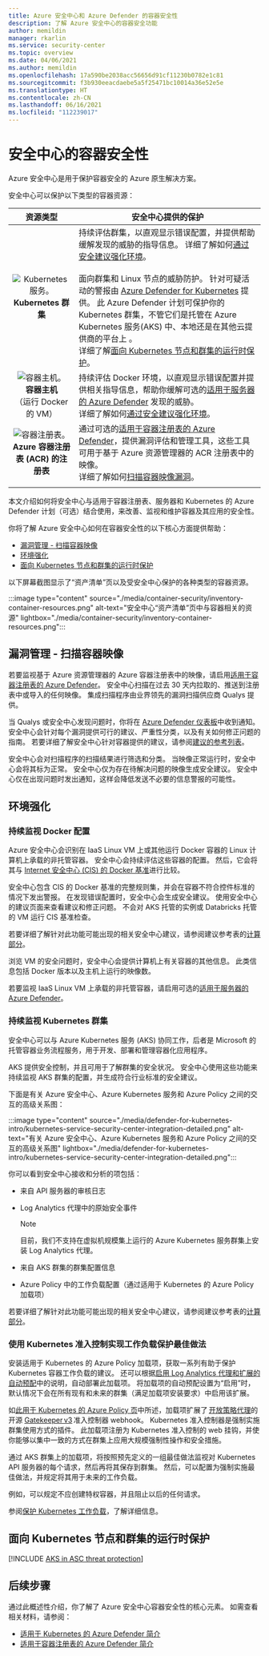 ```yaml
---
title: Azure 安全中心和 Azure Defender 的容器安全性
description: 了解 Azure 安全中心的容器安全功能
author: memildin
manager: rkarlin
ms.service: security-center
ms.topic: overview
ms.date: 04/06/2021
ms.author: memildin
ms.openlocfilehash: 17a590be2038acc56656d91cf11230b0782e1c81
ms.sourcegitcommit: f3b930eeacdaebe5a5f25471bc10014a36e52e5e
ms.translationtype: HT
ms.contentlocale: zh-CN
ms.lasthandoff: 06/16/2021
ms.locfileid: "112239017"
---
```

# <a name="container-security-in-security-center"></a>安全中心的容器安全性

Azure 安全中心是用于保护容器安全的 Azure 原生解决方案。

安全中心可以保护以下类型的容器资源：

| 资源类型 | 安全中心提供的保护 |
|:--------------------:|-----------|
| ![Kubernetes 服务。](./media/security-center-virtual-machine-recommendations/icon-kubernetes-service-rec.png)<br>**Kubernetes 群集** | 持续评估群集，以直观显示错误配置，并提供帮助缓解发现的威胁的指导信息。 详细了解如何[通过安全建议强化环境](#environment-hardening)。<br><br>面向群集和 Linux 节点的威胁防护。 针对可疑活动的警报由 [Azure Defender for Kubernetes](defender-for-kubernetes-introduction.md) 提供。 此 Azure Defender 计划可保护你的 Kubernetes 群集，不管它们是托管在 Azure Kubernetes 服务(AKS) 中、本地还是在其他云提供商的平台上 。 <br>详细了解[面向 Kubernetes 节点和群集的运行时保护](#run-time-protection-for-kubernetes-nodes-and-clusters)。|
| ![容器主机。](./media/security-center-virtual-machine-recommendations/icon-container-host-rec.png)<br>**容器主机**<br>（运行 Docker 的 VM） | 持续评估 Docker 环境，以直观显示错误配置并提供相关指导信息，帮助你缓解可选的[适用于服务器的 Azure Defender](defender-for-servers-introduction.md) 发现的威胁。<br>详细了解如何[通过安全建议强化环境](#environment-hardening)。|
| ![容器注册表。](./media/security-center-virtual-machine-recommendations/icon-container-registry-rec.png)<br>**Azure 容器注册表 (ACR) 的注册表** | 通过可选的[适用于容器注册表的 Azure Defender](defender-for-container-registries-introduction.md)，提供漏洞评估和管理工具，这些工具可用于基于 Azure 资源管理器的 ACR 注册表中的映像。<br>详细了解如何[扫描容器映像漏洞](#vulnerability-management---scanning-container-images)。 |
|||

本文介绍如何将安全中心与适用于容器注册表、服务器和 Kubernetes 的 Azure Defender 计划（可选）结合使用，来改善、监视和维护容器及其应用的安全性。

你将了解 Azure 安全中心如何在容器安全性的以下核心方面提供帮助：

- [漏洞管理 - 扫描容器映像](#vulnerability-management---scanning-container-images)
- [环境强化](#environment-hardening)
- [面向 Kubernetes 节点和群集的运行时保护](#run-time-protection-for-kubernetes-nodes-and-clusters)

以下屏幕截图显示了“资产清单”页以及受安全中心保护的各种类型的容器资源。

:::image type="content" source="./media/container-security/inventory-container-resources.png" alt-text="安全中心“资产清单”页中与容器相关的资源" lightbox="./media/container-security/inventory-container-resources.png":::

## <a name="vulnerability-management---scanning-container-images"></a>漏洞管理 - 扫描容器映像

若要监视基于 Azure 资源管理器的 Azure 容器注册表中的映像，请启用[适用于容器注册表的 Azure Defender](defender-for-container-registries-introduction.md)。 安全中心扫描在过去 30 天内拉取的、推送到注册表中或导入的任何映像。 集成扫描程序由业界领先的漏洞扫描供应商 Qualys 提供。

当 Qualys 或安全中心发现问题时，你将在 [Azure Defender 仪表板](azure-defender-dashboard.md)中收到通知。 安全中心会针对每个漏洞提供可行的建议、严重性分类，以及有关如何修正问题的指南。 若要详细了解安全中心针对容器提供的建议，请参阅[建议的参考列表](recommendations-reference.md#recs-compute)。

安全中心会对扫描程序的扫描结果进行筛选和分类。 当映像正常运行时，安全中心会将其标为正常。 安全中心仅为存在待解决问题的映像生成安全建议。 安全中心仅在出现问题时发出通知，这样会降低发送不必要的信息警报的可能性。

## <a name="environment-hardening"></a>环境强化

### <a name="continuous-monitoring-of-your-docker-configuration"></a>持续监视 Docker 配置

Azure 安全中心会识别在 IaaS Linux VM 上或其他运行 Docker 容器的 Linux 计算机上承载的非托管容器。 安全中心会持续评估这些容器的配置。 然后，它会将其与 [Internet 安全中心 (CIS) 的 Docker 基准](https://www.cisecurity.org/benchmark/docker/)进行比较。

安全中心包含 CIS 的 Docker 基准的完整规则集，并会在容器不符合控件标准的情况下发出警报。 在发现错误配置时，安全中心会生成安全建议。 使用安全中心的建议页面来查看建议和修正问题。 不会对 AKS 托管的实例或 Databricks 托管的 VM 运行 CIS 基准检查。

若要详细了解针对此功能可能出现的相关安全中心建议，请参阅建议参考表的[计算部分](recommendations-reference.md#recs-compute)。

浏览 VM 的安全问题时，安全中心会提供计算机上有关容器的其他信息。 此类信息包括 Docker 版本以及主机上运行的映像数。 

若要监视 IaaS Linux VM 上承载的非托管容器，请启用可选的[适用于服务器的 Azure Defender](defender-for-servers-introduction.md)。


### <a name="continuous-monitoring-of-your-kubernetes-clusters"></a>持续监视 Kubernetes 群集
安全中心可以与 Azure Kubernetes 服务 (AKS) 协同工作，后者是 Microsoft 的托管容器业务流程服务，用于开发、部署和管理容器化应用程序。

AKS 提供安全控制，并且可用于了解群集的安全状况。 安全中心使用这些功能来持续监视 AKS 群集的配置，并生成符合行业标准的安全建议。

下面是有关 Azure 安全中心、Azure Kubernetes 服务和 Azure Policy 之间的交互的高级关系图：

:::image type="content" source="./media/defender-for-kubernetes-intro/kubernetes-service-security-center-integration-detailed.png" alt-text="有关 Azure 安全中心、Azure Kubernetes 服务和 Azure Policy 之间的交互的高级关系图" lightbox="./media/defender-for-kubernetes-intro/kubernetes-service-security-center-integration-detailed.png":::

你可以看到安全中心接收和分析的项包括：

- 来自 API 服务器的审核日志
- Log Analytics 代理中的原始安全事件

    > [!NOTE]
    > 目前，我们不支持在虚拟机规模集上运行的 Azure Kubernetes 服务群集上安装 Log Analytics 代理。

- 来自 AKS 群集的群集配置信息
- Azure Policy 中的工作负载配置（通过适用于 Kubernetes 的 Azure Policy 加载项）

若要详细了解针对此功能可能出现的相关安全中心建议，请参阅建议参考表的[计算部分](recommendations-reference.md#recs-compute)。


###  <a name="workload-protection-best-practices-using-kubernetes-admission-control"></a>使用 Kubernetes 准入控制实现工作负载保护最佳做法

安装适用于 Kubernetes 的 Azure Policy 加载项，获取一系列有助于保护 Kubernetes 容器工作负载的建议。 还可以根据[启用 Log Analytics 代理和扩展的自动预配](security-center-enable-data-collection.md#auto-provision-mma)中的说明，自动部署此加载项。 将加载项的自动预配设置为“启用”时，默认情况下会在所有现有和未来的群集（满足加载项安装要求）中启用该扩展。

如[此用于 Kubernetes 的 Azure Policy 页](../governance/policy/concepts/policy-for-kubernetes.md)中所述，加载项扩展了 [开放策略代理](https://www.openpolicyagent.org/)的开源 [Gatekeeper v3](https://github.com/open-policy-agent/gatekeeper) 准入控制器 webhook。 Kubernetes 准入控制器是强制实施群集使用方式的插件。 此加载项注册为 Kubernetes 准入控制的 web 挂钩，并使你能够以集中一致的方式在群集上应用大规模强制性操作和安全措施。 

通过 AKS 群集上的加载项，将按照预先定义的一组最佳做法监视对 Kubernetes API 服务器的每个请求，然后再将其保存到群集。 然后，可以配置为强制实施最佳做法，并规定将其用于未来的工作负载。 

例如，可以规定不应创建特权容器，并且阻止以后的任何请求。

参阅[保护 Kubernetes 工作负载](kubernetes-workload-protections.md)，了解详细信息。


## <a name="run-time-protection-for-kubernetes-nodes-and-clusters"></a>面向 Kubernetes 节点和群集的运行时保护

[!INCLUDE [AKS in ASC threat protection](../../includes/security-center-azure-kubernetes-threat-protection.md)]



## <a name="next-steps"></a>后续步骤

通过此概述性介绍，你了解了 Azure 安全中心容器安全性的核心元素。 如需查看相关材料，请参阅：

- [适用于 Kubernetes 的 Azure Defender 简介](defender-for-kubernetes-introduction.md)
- [适用于容器注册表的 Azure Defender 简介](defender-for-container-registries-introduction.md)